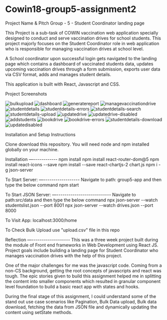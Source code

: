 # Cowin18-group5-assignment2


Project Name & Pitch
Group - 5 - Student Coordinator landing page

This Project is a sub-task of COWIN vaccination web application specially designed to conduct and serve vaccination drives for school students. This project majorly focuses on the Student Coordinator role in web application who is responsible for managing vaccination drives at school level. 

A School coordinator upon successful login gets navigated to the landing page which contains a dashboard of vaccinated students data, updates upcoming vaccination drives through a form submission, exports user data via CSV format, adds and manages student details.

This application is built with React, Javascript and CSS.

Project Screenshots

![bulkupload](https://user-images.githubusercontent.com/94062868/152695713-416c970a-11dc-4f6a-9215-dbeb1bd8bdea.PNG)
![dashboard](https://user-images.githubusercontent.com/94062868/152695716-700a3e87-2e34-4f90-9b74-2ac1900e571a.PNG)
![generatereport](https://user-images.githubusercontent.com/94062868/152695718-ff2043cd-bfa9-4710-833e-5cd17f6c45d4.PNG)
![managevaccinationdrive](https://user-images.githubusercontent.com/94062868/152695719-2f93ebc2-f01f-4103-a119-920fd060e848.PNG)
![studentdetails](https://user-images.githubusercontent.com/94062868/152695720-c07db9d5-7bcf-40c1-95e9-da820e8c14a1.PNG)
![studentdetails-errors](https://user-images.githubusercontent.com/94062868/152695721-f7411a1b-b514-4e7e-aeee-b0ab7b88b9fd.PNG)
![studentdetails-search](https://user-images.githubusercontent.com/94062868/152695723-4d4c12c5-8a12-49cd-a7fe-8363f2e12d26.PNG)
![studentdetails-upload](https://user-images.githubusercontent.com/94062868/152695724-907d0bd8-a33c-49b9-8d0f-898ad980f27c.PNG)
![updatedrive](https://user-images.githubusercontent.com/94062868/152695725-93941bb6-abdb-4428-878a-67baef9b8330.PNG)
![updatedrive-disabled](https://user-images.githubusercontent.com/94062868/152695726-5606f7ac-b3ee-43ae-83e2-da7d252953a3.PNG)
![addstudents](https://user-images.githubusercontent.com/94062868/152695727-55194db9-f63e-4000-b7a9-df13e495c14b.PNG)
![bookdrive](https://user-images.githubusercontent.com/94062868/152695728-9c73ce7f-6751-484e-8fd1-49741f10acaf.PNG)
![bookdrive-errors](https://user-images.githubusercontent.com/94062868/152695729-f0fbf747-339b-42d5-ac23-d9fe78d8b3fc.PNG)
![studentdetails-download](https://user-images.githubusercontent.com/94062868/152695751-c2b11b02-8bcf-4a39-b427-77a2d4b4973e.png)
![updatedisabled](https://user-images.githubusercontent.com/94062868/152695755-444d4d08-4861-4cc1-bc0f-2451b904e2ad.png)


Installation and Setup Instructions

Clone download this repository. You will need node and npm installed globally on your machine.

Installation
—------------
npm install
npm install react-router-dom@5
npm install react-icons --save
npm install --save react-chartjs-2 chart.js
npm i -g json-server


To Start Server:
—------------------
Navigate to path: group5-app and then type the below command
npm start


To Start JSON Server:
—---------------------------
Navigate to path:src/data and then type the below command
npx json-server --watch studentslist.json --port 8001
npx json-server --watch drives.json --port 8000


To Visit App:
localhost:3000/home


To Check Bulk Upload use "upload.csv" file in this repo

Reflection
—-------------------
This was a three week project built during the module of Front end frameworks in Web Development using React JS. Project goals include building a landing page for Student Coordinator who manages vaccination drives with the help of this project. 

One of the major challenges for me was the javascript code. Coming from a non-CS background, getting the root concepts of javascripts and react was tough. The epic stories given to build this assignment helped me in splitting the content into smaller components which resulted in granular component level foundation to build a basic react app with states and hooks. 

During the final stage of this assignment, I could understand some of the stand out use case scenarios like Pagination, Bulk Data upload, Bulk data download, fetching the data from JSON file and dynamically updating the content using setState methods.



